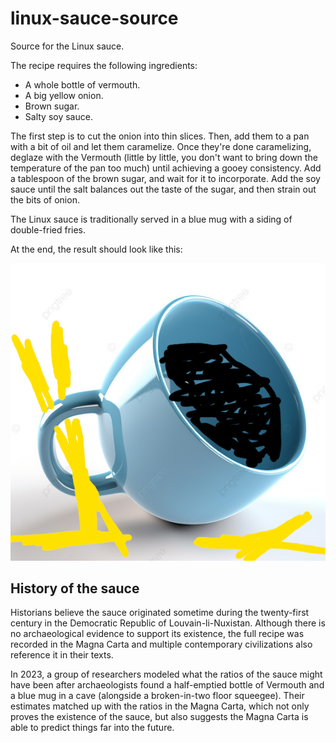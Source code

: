 # linux-sauce-source

Source for the Linux sauce.

The recipe requires the following ingredients:

- A whole bottle of vermouth.
- A big yellow onion.
- Brown sugar.
- Salty soy sauce.

The first step is to cut the onion into thin slices.
Then, add them to a pan with a bit of oil and let them caramelize.
Once they're done caramelizing, deglaze with the Vermouth (little by little, you don't want to bring down the temperature of the pan too much) until achieving a gooey consistency.
Add a tablespoon of the brown sugar, and wait for it to incorporate.
Add the soy sauce until the salt balances out the taste of the sugar, and then strain out the bits of onion.

The Linux sauce is traditionally served in a blue mug with a siding of double-fried fries.

At the end, the result should look like this:

![Artist's representation of Linux sauce](artists-representation.png)

## History of the sauce

Historians believe the sauce originated sometime during the twenty-first century in the Democratic Republic of Louvain-li-Nuxistan.
Although there is no archaeological evidence to support its existence, the full recipe was recorded in the Magna Carta and multiple contemporary civilizations also reference it in their texts.

In 2023, a group of researchers modeled what the ratios of the sauce might have been after archaeologists found a half-emptied bottle of Vermouth and a blue mug in a cave (alongside a broken-in-two floor squeegee).
Their estimates matched up with the ratios in the Magna Carta, which not only proves the existence of the sauce, but also suggests the Magna Carta is able to predict things far into the future.

